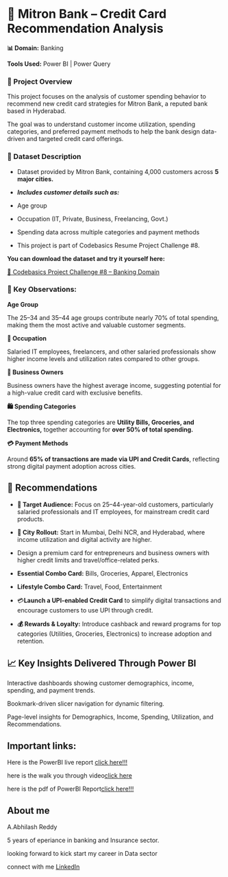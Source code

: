 # 🏦 Mitron Bank – Credit Card Recommendation Analysis # 
**📊 Domain:** Banking 

**Tools Used:** Power BI | Power Query

### 📘 Project Overview ##

This project focuses on the analysis of customer spending behavior to recommend new credit card strategies for Mitron Bank, a reputed bank based in Hyderabad.

The goal was to understand customer income utilization, spending categories, and preferred payment methods to help the bank design data-driven and targeted credit card offerings.

### 🧩 Dataset Description

- Dataset provided by Mitron Bank, containing 4,000 customers across **5 major cities.**

- ***Includes customer details such as:***

- Age group

- Occupation (IT, Private, Business, Freelancing, Govt.)

- Spending data across multiple categories and payment methods

- This project is part of Codebasics Resume Project Challenge #8. 

**You can download the dataset and try it yourself here:**

[🔗 Codebasics Project Challenge #8 – Banking Domain](https://codebasics.io/challenges)

### 🧠 Key Observations:
**Age Group**

The 25–34 and 35–44 age groups contribute nearly 70% of total spending, making them the most active and valuable customer segments.

**💼 Occupation**

Salaried IT employees, freelancers, and other salaried professionals show higher income levels and utilization rates compared to other groups.

**🏢 Business Owners**

Business owners have the highest average income, suggesting potential for a high-value credit card with exclusive benefits.

**🛍️ Spending Categories**

The top three spending categories are **Utility Bills, Groceries, and Electronics,** together accounting for **over 50% of total spending.**

**💳 Payment Methods**

Around **65% of transactions are made via UPI and Credit Cards**, reflecting strong digital payment adoption across cities.

## 🚀 Recommendations

  - **🎯 Target Audience:** Focus on 25–44-year-old customers, particularly salaried professionals and IT employees, for mainstream credit card products.

  - **🌆 City Rollout:** Start in Mumbai, Delhi NCR, and Hyderabad, where income utilization and digital activity are higher.

 - Design a premium card for entrepreneurs and business owners with higher credit limits and travel/office-related perks.

- **Essential Combo Card:** Bills, Groceries, Apparel, Electronics

- **Lifestyle Combo Card:** Travel, Food, Entertainment

- 💳**Launch a UPI-enabled Credit Card** to simplify digital transactions and encourage customers to use UPI through credit.

- **💰 Rewards & Loyalty:** Introduce cashback and reward programs for top categories (Utilities, Groceries, Electronics) to increase adoption and retention.

## 📈 Key Insights Delivered Through Power BI

Interactive dashboards showing customer demographics, income, spending, and payment trends.

Bookmark-driven slicer navigation for dynamic filtering.

Page-level insights for Demographics, Income, Spending, Utilization, and Recommendations.


## Important links: ##
Here is the PowerBI live report [click here!!!](https://app.powerbi.com/view?r=eyJrIjoiNGRiMzU3MGQtYWZjZi00MGEzLThjYWYtOGM1MDlmNjNmZDI4IiwidCI6IjIxZmE1Njk5LTYzNTItNDFiZS05YjVhLWJjMTFmZjAxOWRiNCJ9)

here is the walk you through video[click here](https://youtu.be/qbadwRL2rWo)

here is the pdf of PowerBI Report[click here!!!](https://github.com/AnuguAbhilashreddy/CREDIT-CARD-RECOMMENDATION-ANALYSIS-MITRON-BANK/blob/main/mitranbank_credit%20card%20recommendation%20analysis.pdf)

**About me**
---
A.Abhilash Reddy

5 years of eperiance in banking and Insurance sector.

looking forward to kick start my career in Data sector

connect with me [LinkedIn](https://www/linkedin.com/in/anuguabhilashreddy)
